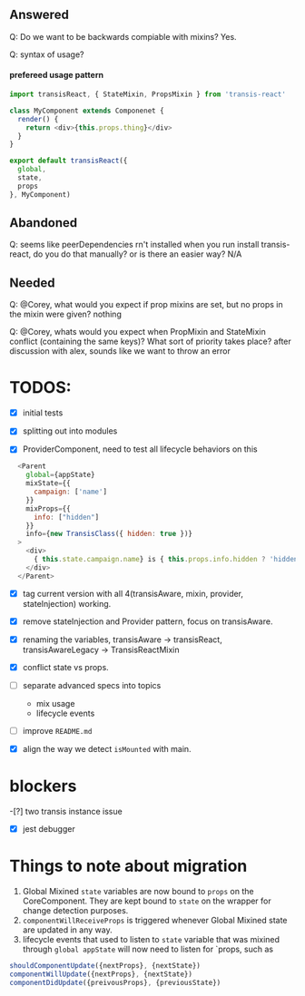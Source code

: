 ## Answered

Q: Do we want to be backwards compiable with mixins? Yes.

Q: syntax of usage?

#### prefereed usage pattern
```js
import transisReact, { StateMixin, PropsMixin } from 'transis-react'

class MyComponent extends Componenet {
  render() {
    return <div>{this.props.thing}</div>
  }
}

export default transisReact({
  global,
  state,
  props
}, MyComponent)
```

## Abandoned
Q: seems like peerDependencies rn't installed when you run install transis-react, do you do that manually? or is there an easier way?
N/A



## Needed
Q: @Corey, what would you expect if prop mixins are set, but no props in the mixin were given?
nothing

Q: @Corey, whats would you expect when PropMixin and StateMixin conflict (containing the same keys)? What sort of priority takes place?
after discussion with alex, sounds like we want to throw an error


# TODOS:
-[x] initial tests
-[x] splitting out into modules

-[x] ProviderComponent, need to test all lifecycle behaviors on this

```js
  <Parent
    global={appState}
    mixState={{
      campaign: ['name']
    }}
    mixProps={{
      info: ["hidden"]
    }}
    info={new TransisClass({ hidden: true })}
  >
    <div>
      { this.state.campaign.name} is { this.props.info.hidden ? 'hidden' : 'revealing' }
    </div>
  </Parent>
```
-[x] tag current version with all 4(transisAware, mixin, provider, stateInjection) working.
-[x] remove stateInjection and Provider pattern, focus on transisAware.
-[x] renaming the variables, transisAware -> transisReact, transisAwareLegacy -> TransisReactMixin
-[x] conflict state vs props.
-[ ] separate advanced specs into topics
  * mix usage
  * lifecycle events
-[ ] improve `README.md`
-[x] align the way we detect `isMounted` with main.


# blockers
-[?] two transis instance issue
-[x] jest debugger

# Things to note about migration
1. Global Mixined `state` variables are now bound to `props` on the CoreComponent. They are kept bound to `state` on the wrapper for change detection purposes.
2. `componentWillReceiveProps` is triggered whenever Global Mixined state are updated in any way.
3. lifecycle events that used to listen to `state` variable that was mixined through `global appState` will now need to listen for `props, such as

```js
shouldComponentUpdate({nextProps}, {nextState})
componentWillUpdate({nextProps}, {nextState})
componentDidUpdate({preivousProps}, {previousState})
```
